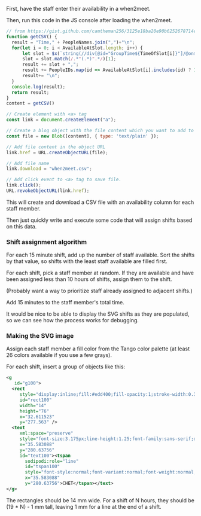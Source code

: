 First, have the staff enter their availability in a when2meet.

Then, run this code in the JS console after loading the when2meet.

```js
// from https://gist.github.com/camtheman256/3125e18ba20e90b6252678714e5102fd?permalink_comment_id=4678586#gistcomment-4678586
function getCSV() {
  result = "Time," + PeopleNames.join(",")+"\n"; 
  for(let i = 0; i < AvailableAtSlot.length; i++) {
      let slot = $x(`string(//div[@id="GroupTime${TimeOfSlot[i]}"]/@onmouseover)`);
      slot = slot.match(/.*"(.*)".*/)[1];
      result += slot + ",";
      result += PeopleIDs.map(id => AvailableAtSlot[i].includes(id) ? 1 : 0).join(",");
      result+= "\n";
  }
  console.log(result);
  return result;
}
content = getCSV()

// Create element with <a> tag
const link = document.createElement("a");

// Create a blog object with the file content which you want to add to the file
const file = new Blob([content], { type: 'text/plain' });

// Add file content in the object URL
link.href = URL.createObjectURL(file);

// Add file name
link.download = "when2meet.csv";

// Add click event to <a> tag to save file.
link.click();
URL.revokeObjectURL(link.href);
```

This will create and download a CSV file with an availability column for each staff member.

Then just quickly write and execute some code that will assign shifts based on this data.

### Shift assignment algorithm

For each 15 minute shift, add up the number of staff available.
Sort the shifts by that value, so shifts with the least staff available are filled first.

For each shift, pick a staff member at random. If they are available and have been assigned less than 10 hours of shifts, assign them to the shift.

(Probably want a way to prioritize staff already assigned to adjacent shifts.)

Add 15 minutes to the staff member's total time.

It would be nice to be able to display the SVG shifts as they are populated, so we can see how the process works for debugging.

### Making the SVG image

Assign each staff member a fill color from the Tango color palette (at least 26 colors available if you use a few grays).

For each shift, insert a group of objects like this:

```xml
<g
   id="g100">
  <rect
     style="display:inline;fill:#edd400;fill-opacity:1;stroke-width:0.380055"
     id="rect100"
     width="14"
     height="76"
     x="32.611523"
     y="277.563" />
  <text
     xml:space="preserve"
     style="font-size:3.175px;line-height:1.25;font-family:sans-serif;display:inline;stroke-width:0.264583"
     x="35.583088"
     y="280.63756"
     id="text100"><tspan
       sodipodi:role="line"
       id="tspan100"
       style="font-style:normal;font-variant:normal;font-weight:normal;font-stretch:normal;font-size:3.175px;font-family:sans-serif;-inkscape-font-specification:sans-serif;stroke-width:0.264583"
       x="35.583088"
       y="280.63756">CHET</tspan></text>
</g>
```

The rectangles should be 14 mm wide. For a shift of N hours, they should be (19 * N) - 1 mm tall, leaving 1 mm for a line at the end of a shift. 
